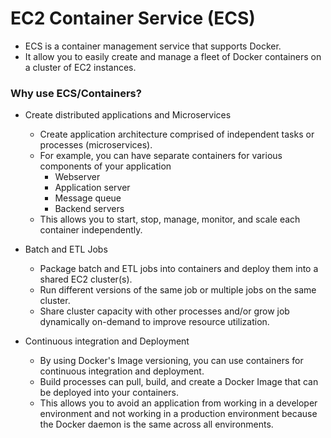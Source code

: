 # EC2 Container Service (ECS)

- ECS is a container management service that supports Docker.
- It allow you to easily create and manage a fleet of Docker containers on
  a cluster of EC2 instances.

### Why use ECS/Containers?

- Create distributed applications and Microservices
  - Create application architecture comprised of independent tasks or processes (microservices).
  - For example, you can have separate containers for various components of your application
    - Webserver
    - Application server
    - Message queue
    - Backend servers
  - This allows you to start, stop, manage, monitor, and scale each container independently.

- Batch and ETL Jobs
  - Package batch and ETL jobs into containers and deploy them into a shared EC2 cluster(s).
  - Run different versions of the same job or multiple jobs on the same cluster.
  - Share cluster capacity with other processes and/or grow job dynamically
    on-demand to improve resource utilization.

- Continuous integration and Deployment
  - By using Docker's Image versioning, you can use containers for continuous
    integration and deployment.
  - Build processes can pull, build, and create a Docker Image that can be
    deployed into your containers.
  - This allows you to avoid an application from working in a developer
    environment and not working in a production environment because the Docker
    daemon is the same across all environments.
